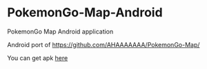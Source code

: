 # PokemonGo-Map-Android
PokemonGo Map Android application

Android port of https://github.com/AHAAAAAAA/PokemonGo-Map/

You can get apk [here](https://github.com/Geka000/PokemonGo-Map-Android/raw/master/apk/app-release.1.apk)
